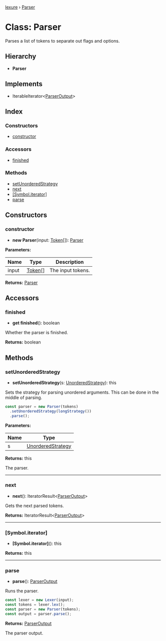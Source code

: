 [lexure](../README.md) › [Parser](parser.md)

# Class: Parser

Parses a list of tokens to separate out flags and options.

## Hierarchy

* **Parser**

## Implements

* IterableIterator\<[ParserOutput](../interfaces/parseroutput.md)\>

## Index

### Constructors

* [constructor](parser.md#constructor)

### Accessors

* [finished](parser.md#finished)

### Methods

* [setUnorderedStrategy](parser.md#setunorderedstrategy)
* [next](parser.md#next)
* [[Symbol.iterator]](parser.md#[symbol.iterator])
* [parse](parser.md#parse)

## Constructors

###  constructor

* **new Parser**(input: [Token](../interfaces/token.md)[]): [Parser](parser.md)

**Parameters:**

Name | Type | Description |
------ | ------ | ------ |
input | [Token](../interfaces/token.md)[] | The input tokens.  |

**Returns:** [Parser](parser.md)

## Accessors

###  finished

* **get finished**(): boolean

Whether the parser is finished.

**Returns:** boolean

## Methods

###  setUnorderedStrategy

* **setUnorderedStrategy**(s: [UnorderedStrategy](../interfaces/unorderedstrategy.md)): this

Sets the strategy for parsing unordered arguments.
This can be done in the middle of parsing.

```ts
const parser = new Parser(tokens)
  .setUnorderedStrategy(longStrategy())
  .parse();
```

**Parameters:**

Name | Type |
------ | ------ |
s | [UnorderedStrategy](../interfaces/unorderedstrategy.md) |

**Returns:** this

The parser.

___

###  next

* **next**(): IteratorResult\<[ParserOutput](../interfaces/parseroutput.md)\>

Gets the next parsed tokens.

**Returns:** IteratorResult\<[ParserOutput](../interfaces/parseroutput.md)\>

___

###  [Symbol.iterator]

* **[Symbol.iterator]**(): this

**Returns:** this

___

###  parse

* **parse**(): [ParserOutput](../interfaces/parseroutput.md)

Runs the parser.

```ts
const lexer = new Lexer(input);
const tokens = lexer.lex();
const parser = new Parser(tokens);
const output = parser.parse();
```

**Returns:** [ParserOutput](../interfaces/parseroutput.md)

The parser output.

